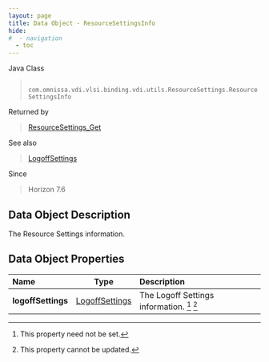 ```yaml
---
layout: page
title: Data Object - ResourceSettingsInfo
hide:
#  - navigation
  - toc
---
```






Java Class
> ` com.omnissa.vdi.vlsi.binding.vdi.utils.ResourceSettings.ResourceSettingsInfo`

Returned by
> [ResourceSettings_Get](vdi.utils.ResourceSettings.md#get)

See also
> [LogoffSettings](vdi.utils.ResourceSettings.LogoffSettings.md)

Since
> Horizon 7.6


## Data Object Description

The Resource Settings information.

## Data Object Properties

 Name | Type | Description
:---|:---:|:---
**logoffSettings**| [LogoffSettings](vdi.utils.ResourceSettings.LogoffSettings.md)|  The Logoff Settings information. [^1] [^2]


 


[^1]: This property need not be set.
[^2]: This property cannot be updated.
